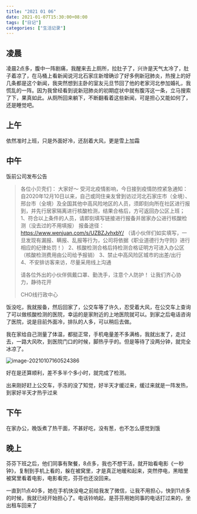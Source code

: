 ```yaml
---
title: "2021 01 06"
date: 2021-01-07T15:30:00+08:00
tags: ["日记"]
categories: ["生活记录"]
---
```


## 凌晨

凌晨2点多，腹中一阵剧痛，我醒来去上厕所，拉肚子了，兴许是天气太冷了，肚子着凉了，在马桶上看新闻说河北石家庄新增确诊了好多例新冠肺炎，热搜上的好几条都是这个新闻，我突然想到主卧的室友元旦节回了他的老家河北参加婚礼，我慌乱的一阵。因为我曾经看到说新冠肺炎的初期症状中就有腹泻这一条，立马搜索了下，果真如此。从厕所回来躺下，不断翻看着这些新闻，可是担心又能如何了，还是睡觉吧。

## 上午

依然准时上班，只是外面好冷，还刮着大风，更是雪上加霜

## 中午

饭前公司发布公告

> 各位小贝壳们：
> 大家好～
> 受河北疫情影响，今日接到疫情防控紧急通知：自2020年12月10日以来，自己或同住亲友曾到访过河北石家庄市（全境）、邢台市（全境）及全国其他中高风险地区的人员，须即刻向所在社区进行报到，并先行居家隔离进行核酸检测，结果合格后，方可返回办公区上班；
> 1、符合以上条件的人员，请即刻填写链接进行报备并居家办公进行核酸检测（没去过的不用填报）
> 报备途径：https://www.wenjuan.com/s/UZBZJvhxbY/
> （请小伙伴们如实填写，一旦发现有漏报、瞒报、乱报等行为，公司将依据《职业道德行为守则》进行相应的纪律处罚！）
> 2、核酸检测合格后持检测合格证明方可进入办公区（核酸检测费用由公司给予报销）
> 3、禁止中高风险区城市的出差/出行
> 4、不安排访客来访，尽量采用线上沟通
>
> 请各位外出的小伙伴佩戴口罩、勤洗手，注意个人防护！
> 让我们齐心协力，静待花开
>
> CHO线行政中心

饭没吃，我就报备，然后回家了，公交车等了许久，忍受着大风，在公交车上查询了可以做核酸检测的医院，幸运的是家附近的上地医院就可以。到家之后电话咨询了医院，说是目前外面冷，排队的人多，可以稍后去做。

我在家给自己测量了体温，都挺正常，手机电量差不多满格，我就出发了，走过去，一路大风吹，到医院门口的时候，脚热乎乎的。但是等待了没两分钟，就完全冰凉了。

![image-20210107160524386](https://i.loli.net/2021/01/07/hO5lpSgB3KjTF4H.png)

好在是还算顺利，差不多半个多小时，就完成了检测。

出来刚好赶上公交车，手冻的没了知觉，好半天才缓过来，缓过来就是一阵发热，到家好半天才热乎过来

## 下午

在家办公，晚饭煮了热干面，不甚好吃，没有葱，也不怎么感觉到饿

## 晚上

芬芬下班之后，他们同事有聚餐，8点多，我也不想干活，就开始看电影《一秒钟》，复制到手机上看的，躲在被窝里，才是真正地暖和起来，突然停电，黑暗里被窝里看着电影，电影看完，芬芬也还没回来。

一直到11点40多，她在手机快没电之前给我发了微信，让我不用担心，快到11点多的时候，我就已经开始担心了。电话铃响起，是芬芬用她同事的电话打过来的，坐出租车回来了